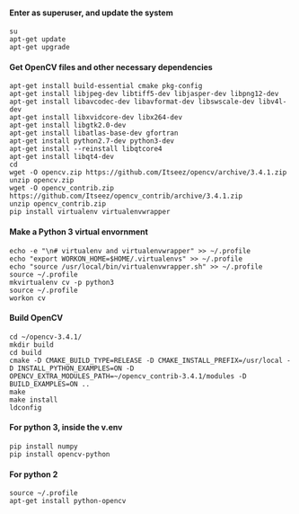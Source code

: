 #### Enter as superuser, and update the system
```
su
apt-get update
apt-get upgrade
```

#### Get OpenCV files and other necessary dependencies
```
apt-get install build-essential cmake pkg-config
apt-get install libjpeg-dev libtiff5-dev libjasper-dev libpng12-dev
apt-get install libavcodec-dev libavformat-dev libswscale-dev libv4l-dev
apt-get install libxvidcore-dev libx264-dev
apt-get install libgtk2.0-dev
apt-get install libatlas-base-dev gfortran
apt-get install python2.7-dev python3-dev
apt-get install --reinstall libqtcore4
apt-get install libqt4-dev
cd
wget -O opencv.zip https://github.com/Itseez/opencv/archive/3.4.1.zip
unzip opencv.zip
wget -O opencv_contrib.zip https://github.com/Itseez/opencv_contrib/archive/3.4.1.zip
unzip opencv_contrib.zip
pip install virtualenv virtualenvwrapper
```

#### Make a Python 3 virtual envornment
```
echo -e "\n# virtualenv and virtualenvwrapper" >> ~/.profile
echo "export WORKON_HOME=$HOME/.virtualenvs" >> ~/.profile
echo "source /usr/local/bin/virtualenvwrapper.sh" >> ~/.profile
source ~/.profile
mkvirtualenv cv -p python3
source ~/.profile
workon cv
```

#### Build OpenCV
```
cd ~/opencv-3.4.1/
mkdir build
cd build
cmake -D CMAKE_BUILD_TYPE=RELEASE -D CMAKE_INSTALL_PREFIX=/usr/local -D INSTALL_PYTHON_EXAMPLES=ON -D OPENCV_EXTRA_MODULES_PATH=~/opencv_contrib-3.4.1/modules -D BUILD_EXAMPLES=ON ..
make
make install
ldconfig
```

#### For python 3, inside the v.env
```
pip install numpy
pip install opencv-python
```

#### For python 2
```
source ~/.profile
apt-get install python-opencv
```
